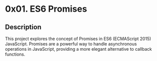 # 0x01. ES6 Promises

## Description
This project explores the concept of Promises in ES6 (ECMAScript 2015) JavaScript. Promises are a powerful way to handle asynchronous operations in JavaScript, providing a more elegant alternative to callback functions.
